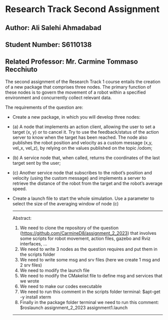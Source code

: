 Research Track Second Assignment
=================================

Author: Ali Salehi Ahmadabad
-------------------------------------------------------
Student Number: S6110138 
-------------------------------------------------------
Related Professor: Mr. Carmine Tommaso Recchiuto
--------------------------------------------------------
The second assignment of the Research Track 1 course entails the creation of a new package that comprises three nodes. The primary function of these nodes is to govern the movement of a robot within a specified environment and concurrently collect relevant data.

The requirements of the question are:
- Create a new package, in which you will develop three nodes:
  
- (a) A node that implements an action client, allowing the user to set a target (x, y) or to cancel it. Try to use the 
feedback/status of the action server to know when the target has been reached. The node also publishes the
robot position and velocity as a custom message (x,y, vel_x, vel_z), by relying on the values published on the
topic /odom;

- (b) A service node that, when called, returns the coordinates of the last target sent by the user;

- (c) Another service node that subscribes to the robot’s position and velocity (using the custom message) and
implements a server to retrieve the distance of the robot from the target and the robot’s average speed.

- Create a launch file to start the whole simulation. Use a parameter to select the size of the averaging window of node (c)

  --------------------------------------------------------
  Abstract:

  1) We need to clone the repository of the question (https://github.com/CarmineD8/assignment_2_2023) that involves some scripts for robot movement, action files, gazebo and Rviz interfaces, ...
  2) We need to write 3 nodes as the question requires and put them in the scripts folder
  3) We need to write some msg and srv files (here we create 1 msg and 2 srv files)
  4) We need to modify the launch file
  5) We need to modify the CMakelist file to define msg and services that we wrote
  6) We need to make our codes executable
  7) We need to run this comment in the scripts folder terminal: $apt-get -y install xterm
  8) Finally in the package folder terminal we need to run this comment: $roslaunch assignment_2_2023 assignment1.launch
 
  --------------------------------------------------------
  


